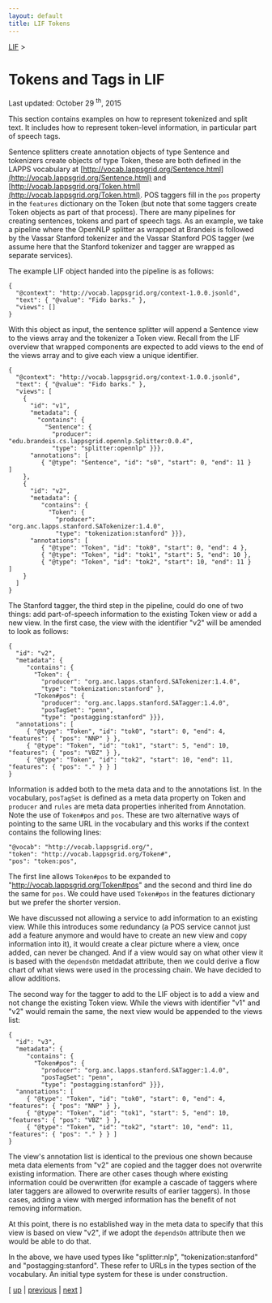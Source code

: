 ```yaml
---
layout: default
title: LIF Tokens
---
```


[LIF](index.html) > <a name='null'></a>


# Tokens and Tags in LIF

Last updated: October 29 <sup>th</sup>, 2015

This section contains examples on how to represent tokenized and split text. It includes how to represent token-level information, in particular part of speech tags.

Sentence splitters create annotation objects of type Sentence and tokenizers create objects of type Token, these are both defined in the LAPPS vocabulary at [http://vocab.lappsgrid.org/Sentence.html](http://vocab.lappsgrid.org/Sentence.html) and [http://vocab.lappsgrid.org/Token.html](http://vocab.lappsgrid.org/Token.html). POS taggers fill in the `pos` property in the `features` dictionary on the Token (but note that some taggers create Token objects as part of that process). There are many pipelines for creating sentences, tokens and part of speech tags. As an example, we take a pipeline where the OpenNLP splitter as wrapped at Brandeis is followed by the Vassar Stanford tokenizer and the Vassar Stanford POS tagger (we assume here that the Stanford tokenizer and tagger are wrapped as separate services).

The example LIF object handed into the pipeline is as follows:

```
{
  "@context": "http://vocab.lappsgrid.org/context-1.0.0.jsonld",
  "text": { "@value": "Fido barks." },
  "views": []
}
```

With this object as input, the sentence splitter will append a Sentence view to the views array and the tokenizer a Token view. Recall from the LIF overview that wrapped components are expected to add views to the end of the views array and to give each view a unique identifier.

```
{
  "@context": "http://vocab.lappsgrid.org/context-1.0.0.jsonld",
  "text": { "@value": "Fido barks." },
  "views": [
    {
      "id": "v1",
      "metadata": {
        "contains": {
          "Sentence": {
            "producer":
"edu.brandeis.cs.lappsgrid.opennlp.Splitter:0.0.4",
            "type": "splitter:opennlp" }}},
      "annotations": [
         { "@type": "Sentence", "id": "s0", "start": 0, "end": 11 }
]
    },
    {
      "id": "v2",
      "metadata": {
         "contains": {
           "Token": {
             "producer":
"org.anc.lapps.stanford.SATokenizer:1.4.0",
             "type": "tokenization:stanford" }}},
      "annotations": [
         { "@type": "Token", "id": "tok0", "start": 0, "end": 4 },
         { "@type": "Token", "id": "tok1", "start": 5, "end": 10 },
         { "@type": "Token", "id": "tok2", "start": 10, "end": 11 }
]
    }
  ]
}
```

The Stanford tagger, the third step in the pipeline, could do one of two things: add part-of-speech information to the existing Token view or add a new view. In the first case, the view with the identifier "v2" will be amended to look as follows:

```
{
  "id": "v2",
  "metadata": {
     "contains": {
       "Token": {
         "producer": "org.anc.lapps.stanford.SATokenizer:1.4.0",
         "type": "tokenization:stanford" },
       "Token#pos": {
         "producer": "org.anc.lapps.stanford.SATagger:1.4.0",
         "posTagSet": "penn",
         "type": "postagging:stanford" }}},
  "annotations": [
     { "@type": "Token", "id": "tok0", "start": 0, "end": 4,
"features": { "pos": "NNP" } },
     { "@type": "Token", "id": "tok1", "start": 5, "end": 10,
"features": { "pos": "VBZ" } },
     { "@type": "Token", "id": "tok2", "start": 10, "end": 11,
"features": { "pos": "." } } ]
}
```

Information is added both to the meta data and to the annotations list. In the vocabulary, `posTagSet` is defined as a meta data property on Token and `producer` and `rules` are meta data properties inherited from Annotation. Note the use of `Token#pos` and `pos`. These are two alternative ways of pointing to the same URL in the vocabulary and this works if the context contains the following lines:

```
"@vocab": "http://vocab.lappsgrid.org/",
"token": "http://vocab.lappsgrid.org/Token#",
"pos": "token:pos",
```

The first line allows `Token#pos` to be expanded to "http://vocab.lappsgrid.org/Token#pos" and the second and third line do the same for `pos`. We could have used `Token#pos` in the features dictionary but we prefer the shorter version.

We have discussed not allowing a service to add information to an existing view. While this introduces some redundancy (a POS service cannot just add a feature anymore and would have to create an new view and copy information into it), it would create a clear picture where a view, once added, can never be changed. And if a view would say on what other view it is based with the `dependsOn` metdadat attribute, then we could derive a flow chart of what views were used in the processing chain. We have decided to allow additions.

The second way for the tagger to add to the LIF object is to add a view and not change the existing Token view. While the views with identifier "v1" and "v2" would remain the same, the next view would be appended to the views list:

```
{
  "id": "v3",
  "metadata": {
     "contains": {
       "Token#pos": {
         "producer": "org.anc.lapps.stanford.SATagger:1.4.0",
         "posTagSet": "penn",
         "type": "postagging:stanford" }}},
  "annotations": [
     { "@type": "Token", "id": "tok0", "start": 0, "end": 4,
"features": { "pos": "NNP" } },
     { "@type": "Token", "id": "tok1", "start": 5, "end": 10,
"features": { "pos": "VBZ" } },
     { "@type": "Token", "id": "tok2", "start": 10, "end": 11,
"features": { "pos": "." } } ]
}
```

The view's annotation list is identical to the previous one shown because meta data elements from "v2" are copied and the tagger does not overwrite existing information. There are other cases though where existing information could be overwritten (for example a cascade of taggers where later taggers are allowed to overwrite results of earlier taggers). In those cases, adding a view with merged information has the benefit of not removing information.

At this point, there is no established way in the meta data to specify that this view is based on view "v2", if we adopt the `dependsOn` attribute then we would be able to do that.

In the above, we have used types like "splitter:nlp", "tokenization:stanford" and "postagging:stanford". These refer to URLs in the types section of the vocabulary. An initial type system for these is under construction.

[ [up](index.html) | [previous](overview.html) | [next](coref.html) ]
